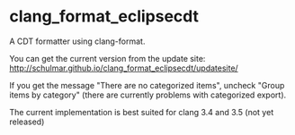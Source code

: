 clang_format_eclipsecdt
=======================

A CDT formatter using clang-format.

You can get the current version from the update site: 
http://schulmar.github.io/clang_format_eclipsecdt/updatesite/

If you get the message "There are no categorized items", 
uncheck "Group items by category" (there are currently problems with categorized export).

The current implementation is best suited for clang 3.4 and 3.5 (not yet released)

